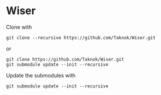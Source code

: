 # Wiser
Clone with
```
git clone --recursive https://github.com/Taknok/Wiser.git
```
or
```
git clone https://github.com/Taknok/Wiser.git
git submodule update --init --recursive
```
Update the submodules with
```
git submodule update --init --recursive
```
